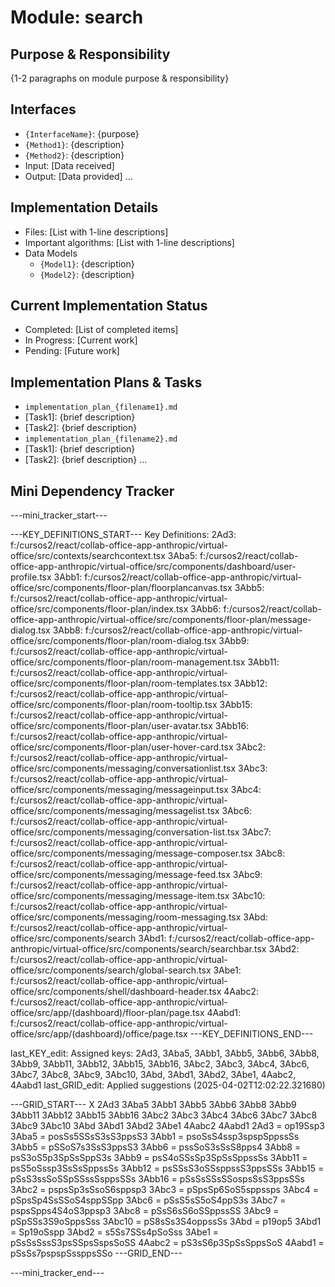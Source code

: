 # Module: search

## Purpose & Responsibility
{1-2 paragraphs on module purpose & responsibility}

## Interfaces
* `{InterfaceName}`: {purpose}
* `{Method1}`: {description}
* `{Method2}`: {description}
* Input: [Data received]
* Output: [Data provided]
...

## Implementation Details
* Files: [List with 1-line descriptions]
* Important algorithms: [List with 1-line descriptions]
* Data Models
    * `{Model1}`: {description}
    * `{Model2}`: {description}

## Current Implementation Status
* Completed: [List of completed items]
* In Progress: [Current work]
* Pending: [Future work]

## Implementation Plans & Tasks
* `implementation_plan_{filename1}.md`
* [Task1]: {brief description}
* [Task2]: {brief description}
* `implementation_plan_{filename2}.md`
* [Task1]: {brief description}
* [Task2]: {brief description} 
...

## Mini Dependency Tracker
---mini_tracker_start---

---KEY_DEFINITIONS_START---
Key Definitions:
2Ad3: f:/cursos2/react/collab-office-app-anthropic/virtual-office/src/contexts/searchcontext.tsx
3Aba5: f:/cursos2/react/collab-office-app-anthropic/virtual-office/src/components/dashboard/user-profile.tsx
3Abb1: f:/cursos2/react/collab-office-app-anthropic/virtual-office/src/components/floor-plan/floorplancanvas.tsx
3Abb5: f:/cursos2/react/collab-office-app-anthropic/virtual-office/src/components/floor-plan/index.tsx
3Abb6: f:/cursos2/react/collab-office-app-anthropic/virtual-office/src/components/floor-plan/message-dialog.tsx
3Abb8: f:/cursos2/react/collab-office-app-anthropic/virtual-office/src/components/floor-plan/room-dialog.tsx
3Abb9: f:/cursos2/react/collab-office-app-anthropic/virtual-office/src/components/floor-plan/room-management.tsx
3Abb11: f:/cursos2/react/collab-office-app-anthropic/virtual-office/src/components/floor-plan/room-templates.tsx
3Abb12: f:/cursos2/react/collab-office-app-anthropic/virtual-office/src/components/floor-plan/room-tooltip.tsx
3Abb15: f:/cursos2/react/collab-office-app-anthropic/virtual-office/src/components/floor-plan/user-avatar.tsx
3Abb16: f:/cursos2/react/collab-office-app-anthropic/virtual-office/src/components/floor-plan/user-hover-card.tsx
3Abc2: f:/cursos2/react/collab-office-app-anthropic/virtual-office/src/components/messaging/conversationlist.tsx
3Abc3: f:/cursos2/react/collab-office-app-anthropic/virtual-office/src/components/messaging/messageinput.tsx
3Abc4: f:/cursos2/react/collab-office-app-anthropic/virtual-office/src/components/messaging/messagelist.tsx
3Abc6: f:/cursos2/react/collab-office-app-anthropic/virtual-office/src/components/messaging/conversation-list.tsx
3Abc7: f:/cursos2/react/collab-office-app-anthropic/virtual-office/src/components/messaging/message-composer.tsx
3Abc8: f:/cursos2/react/collab-office-app-anthropic/virtual-office/src/components/messaging/message-feed.tsx
3Abc9: f:/cursos2/react/collab-office-app-anthropic/virtual-office/src/components/messaging/message-item.tsx
3Abc10: f:/cursos2/react/collab-office-app-anthropic/virtual-office/src/components/messaging/room-messaging.tsx
3Abd: f:/cursos2/react/collab-office-app-anthropic/virtual-office/src/components/search
3Abd1: f:/cursos2/react/collab-office-app-anthropic/virtual-office/src/components/search/searchbar.tsx
3Abd2: f:/cursos2/react/collab-office-app-anthropic/virtual-office/src/components/search/global-search.tsx
3Abe1: f:/cursos2/react/collab-office-app-anthropic/virtual-office/src/components/shell/dashboard-header.tsx
4Aabc2: f:/cursos2/react/collab-office-app-anthropic/virtual-office/src/app/(dashboard)/floor-plan/page.tsx
4Aabd1: f:/cursos2/react/collab-office-app-anthropic/virtual-office/src/app/(dashboard)/office/page.tsx
---KEY_DEFINITIONS_END---

last_KEY_edit: Assigned keys: 2Ad3, 3Aba5, 3Abb1, 3Abb5, 3Abb6, 3Abb8, 3Abb9, 3Abb11, 3Abb12, 3Abb15, 3Abb16, 3Abc2, 3Abc3, 3Abc4, 3Abc6, 3Abc7, 3Abc8, 3Abc9, 3Abc10, 3Abd, 3Abd1, 3Abd2, 3Abe1, 4Aabc2, 4Aabd1
last_GRID_edit: Applied suggestions (2025-04-02T12:02:22.321680)

---GRID_START---
X 2Ad3 3Aba5 3Abb1 3Abb5 3Abb6 3Abb8 3Abb9 3Abb11 3Abb12 3Abb15 3Abb16 3Abc2 3Abc3 3Abc4 3Abc6 3Abc7 3Abc8 3Abc9 3Abc10 3Abd 3Abd1 3Abd2 3Abe1 4Aabc2 4Aabd1
2Ad3 = op19Ssp3
3Aba5 = posSs5SSsS3sS3ppsS3
3Abb1 = psoSsS4ssp3spspSppssSs
3Abb5 = pSSoS7s3SsS3ppsS3
3Abb6 = pssSoS3sSsS8pps4
3Abb8 = psS3oS5p3SpSsSppS3s
3Abb9 = psS4oSSsSp3SpSsSppssSs
3Abb11 = psS5oSssp3SsSsSppssSs
3Abb12 = psSSsS3oSSsppssS3ppsSSs
3Abb15 = pSsS3ssSoSSpSSssSsppsSSs
3Abb16 = pSsSsSSsSSospsSsS3ppsSSs
3Abc2 = pspsSp3sSsoS6sppsp3
3Abc3 = pSpsSp6SoS5sppssps
3Abc4 = pSpsSp4SsSSoS4sppSSpp
3Abc6 = pSsS5sS5oS4ppS3s
3Abc7 = pspsSpps4S4oS3ppsp3
3Abc8 = pSsS6sS6oSSppssSS
3Abc9 = pSpSSs3S9oSppsSss
3Abc10 = pS8sSs3S4oppssSs
3Abd = p19op5
3Abd1 = Sp19oSspp
3Abd2 = s5Ss7SSs4pSoSss
3Abe1 = pSsSsSssS3psSSpsSspsSoSS
4Aabc2 = pS3sS6p3SpSsSppsSoS
4Aabd1 = pSsSs7pspspSssppsSSo
---GRID_END---

---mini_tracker_end---
